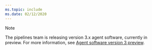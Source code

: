 ```yaml
---
ms.topic: include
ms.date: 02/12/2020
---
```


> [!NOTE]
> The pipelines team is releasing version 3.x agent software, currently in preview. For more information, see [Agent software version 3 preview](../v3-agent.md).